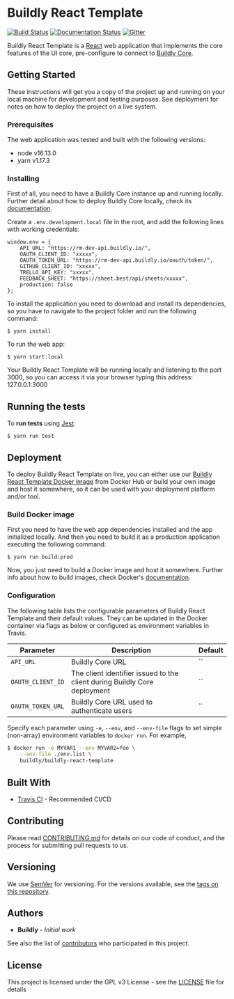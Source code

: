 # Buildly React Template

[![Build Status](https://travis-ci.org/buildlyio/buildly-react-template.svg?branch=master)](https://travis-ci.org/buildlyio/buildly-react-template) [![Documentation Status](https://readthedocs.org/projects/buildly-react-template/badge/?version=latest)](https://buildly-react-template.readthedocs.io/en/latest/?badge=latest) [![Gitter](https://badges.gitter.im/Buildlyio/community.svg)](https://gitter.im/Buildlyio/community?utm_source=badge&utm_medium=badge&utm_campaign=pr-badge)

Buildly React Template is a [React](https://reactjs.org/) web application that implements the core features of the UI core, pre-configure to connect to [Buildly Core](https://github.com/buildlyio/buildly-core).

## Getting Started

These instructions will get you a copy of the project up and running on your local machine for development and testing purposes. See deployment for notes on how to deploy the project on a live system.

### Prerequisites

The web application was tested and built with the following versions:

-   node v16.13.0
-   yarn v1.17.3

### Installing

First of all, you need to have a Buildly Core instance up and running locally.
Further detail about how to deploy Buildly Core locally, check its [documentation](https://buildly-core.readthedocs.io/en/latest/).

Create a `.env.development.local` file in the root, and add the following lines with working credentials:

    window.env = {
        API_URL: "https://rm-dev-api.buildly.io/",
        OAUTH_CLIENT_ID: "xxxxx",
        OAUTH_TOKEN_URL: "https://rm-dev-api.buildly.io/oauth/token/",
        GITHUB_CLIENT_ID: "xxxxx",
        TRELLO_API_KEY: "xxxxx",
        FEEDBACK_SHEET: "https://sheet.best/api/sheets/xxxxx",
        production: false
    };

To install the application you need to download and install its dependencies, so you have to navigate to the project folder and run the following command:

```
$ yarn install
```

To run the web app:

```
$ yarn start:local
```

Your Buildly React Template will be running locally and listening to the port 3000, so you can access it via your browser typing this address: 127.0.0.1:3000

## Running the tests

To **run tests** using [Jest](https://jestjs.io/):

```
$ yarn run test
```

## Deployment

To deploy Buildly React Template on live, you can either use our [Buildly React Template Docker image](https://hub.docker.com/r/buildly/buildly-react-template) from Docker Hub or build your own image and host it somewhere, so it can be used with your deployment platform and/or tool.

### Build Docker image

First you need to have the web app dependencies installed and the app initialized locally.
And then you need to build it as a production application executing the following command:

```
$ yarn run build:prod
```

Now, you just need to build a Docker image and host it somewhere. Further info about how to build images, check Docker's [documentation](https://docs.docker.com/).

### Configuration

The following table lists the configurable parameters of Buildly React Template and their default values. They can be updated in the
Docker container via flags as below or configured as environment variables in Travis.

| Parameter         | Description                                                               | Default |
| ----------------- | ------------------------------------------------------------------------- | ------- |
| `API_URL`         | Buildly Core URL                                                          | ``      |
| `OAUTH_CLIENT_ID` | The client identifier issued to the client during Buildly Core deployment | ``      |
| `OAUTH_TOKEN_URL` | Buildly Core URL used to authenticate users                               | ``      |

Specify each parameter using `-e`, `--env`, and `--env-file` flags to set simple (non-array) environment variables to `docker run`. For example,

```bash
$ docker run -e MYVAR1 --env MYVAR2=foo \
    --env-file ./env.list \
    buildly/buildly-react-template
```

## Built With

-   [Travis CI](https://travis-ci.org/) - Recommended CI/CD

## Contributing

Please read [CONTRIBUTING.md](https://github.com/buildlyio/docs/blob/master/CONTRIBUTING.md) for details on our code of conduct, and the process for submitting pull requests to us.

## Versioning

We use [SemVer](http://semver.org/) for versioning. For the versions available, see the [tags on this repository](https://github.com/buildlyio/buildly-react-template/tags).

## Authors

-   **Buildly** - _Initial work_

See also the list of [contributors](https://github.com/buildlyio/buildly-react-template/graphs/contributors) who participated in this project.

## License

This project is licensed under the GPL v3 License - see the [LICENSE](LICENSE) file for details
